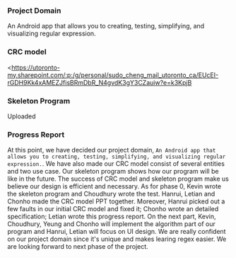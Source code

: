 ### Project Domain

An Android app that allows you to creating, testing, simplifying, and visualizing regular expression.

### CRC model

<https://utoronto-my.sharepoint.com/:p:/g/personal/sudo_cheng_mail_utoronto_ca/EUcEI-rGDH9Kk4xAMEZJfisBRmDbR_N4gvdK3gY3CZauiw?e=k3KpjB
>


### Skeleton Program

Uploaded

### Progress Report

At this point, we have decided our project domain, `An Android app that allows you to creating, testing, simplifying, and visualizing regular expression.`. We have also made our CRC model consist of several entities and two use case. Our skeleton program shows how our program will be like in the future. The success of CRC model and skeleton program make us believe our design is efficient and necessary. As for phase 0, Kevin wrote the skeleton program and Choudhury wrote the test. Hanrui, Letian and Chonho made the CRC model PPT together. Moreover, Hanrui picked out a few faults in our initial CRC model and fixed it; Chonho wrote an detailed specification; Letian wrote this progress report. On the next part, Kevin, Choudhury, Yeung and Chonho will implement the algorithm part of our program and Hanrui, Letian will focus on UI design. We are really confident on our project domain since it's unique and makes learing regex easier. We are looking forward to next phase of the project.